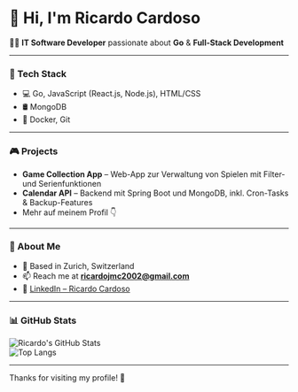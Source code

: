 # 👋 Hi, I'm Ricardo Cardoso

🧑‍💻 **IT Software Developer** passionate about **Go** & **Full-Stack Development**

---

### 🚀 Tech Stack
- 💻 Go, JavaScript (React.js, Node.js), HTML/CSS  
- 🛢️ MongoDB  
- 🐳 Docker, Git

---

### 🎮 Projects
- **Game Collection App** – Web-App zur Verwaltung von Spielen mit Filter- und Serienfunktionen  
- **Calendar API** – Backend mit Spring Boot und MongoDB, inkl. Cron-Tasks & Backup-Features  
- Mehr auf meinem Profil 👇

---

### 📍 About Me
- 📌 Based in Zurich, Switzerland  
- 📫 Reach me at **ricardojmc2002@gmail.com**  
- 🔗 [LinkedIn – Ricardo Cardoso](https://www.linkedin.com/in/ricardo-cardoso)

---

### 📊 GitHub Stats  
![Ricardo's GitHub Stats](https://github-readme-stats.vercel.app/api?username=ricardojmc2002&show_icons=true&theme=radical)  
![Top Langs](https://github-readme-stats.vercel.app/api/top-langs/?username=ricardojmc2002&layout=compact&theme=radical)

---

Thanks for visiting my profile! 🙌  

